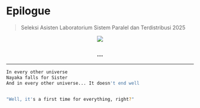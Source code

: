 # Epilogue

> Seleksi Asisten Laboratorium Sistem Paralel dan Terdistribusi 2025
<p align="center">
    <img src="https://github.com/user-attachments/assets/d317a684-b52c-4223-8756-9595ba5af005">
</p>
    <h3 align="center">...</h3>

---

   ```bash
   In every other universe
   Nayaka falls for Sister
   And in every other universe... It doesn't end well


   "Well, it's a first time for everything, right?"

   ```
